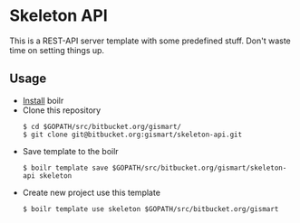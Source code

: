 # Skeleton API
This is a REST-API server template with some predefined stuff. Don't waste time on setting things up.

## Usage
- [Install](https://github.com/tmrts/boilr/wiki/Installation) boilr
- Clone this repository
    ```
    $ cd $GOPATH/src/bitbucket.org/gismart/
    $ git clone git@bitbucket.org:gismart/skeleton-api.git
    ```
- Save template to the boilr
    ```
    $ boilr template save $GOPATH/src/bitbucket.org/gismart/skeleton-api skeleton
    ```
- Create new project use this template
    ```
    $ boilr template use skeleton $GOPATH/src/bitbucket.org/gismart
    ```
    